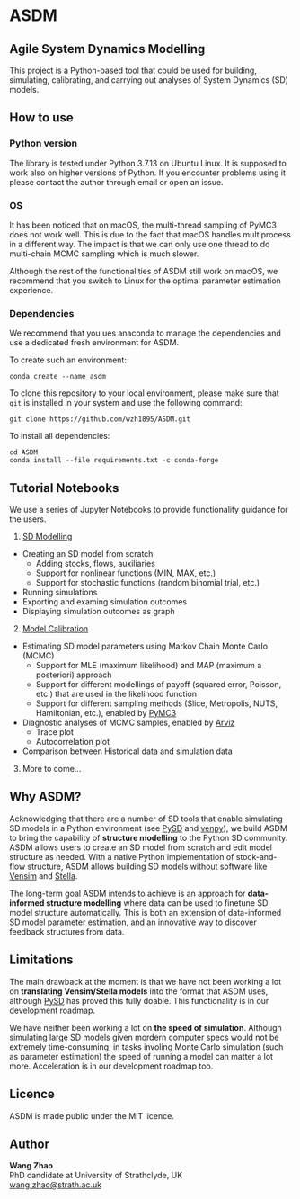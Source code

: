 # ASDM

## **Agile System Dynamics Modelling**

This project is a Python-based tool that could be used for building, simulating, calibrating, and carrying out analyses of System Dynamics (SD) models.

## How to use

### Python version

The library is tested under Python 3.7.13 on Ubuntu Linux. It is supposed to work also on higher versions of Python. If you encounter problems using it please contact the author through email or open an issue.

### OS

It has been noticed that on macOS, the multi-thread sampling of PyMC3 does not work well. This is due to the fact that macOS handles multiprocess in a different way. The impact is that we can only use one thread to do multi-chain MCMC sampling which is much slower.

Although the rest of the functionalities of ASDM still work on macOS, we recommend that you switch to Linux for the optimal parameter estimation experience.

### Dependencies

We recommend that you ues anaconda to manage the dependencies and use a dedicated fresh environment for ASDM.

To create such an environment:

```
conda create --name asdm
```

To clone this repository to your local environment, please make sure that ```git``` is installed in your system and use the following command:

```
git clone https://github.com/wzh1895/ASDM.git
```

To install all dependencies:

```
cd ASDM
conda install --file requirements.txt -c conda-forge
```

## Tutorial Notebooks

We use a series of Jupyter Notebooks to provide functionality guidance for the users.

1. [SD Modelling](./1-SD_modelling.ipynb)

- Creating an SD model from scratch
  - Adding stocks, flows, auxiliaries
  - Support for nonlinear functions (MIN, MAX, etc.)
  - Support for stochastic functions (random binomial trial, etc.)
- Running simulations
- Exporting and examing simulation outcomes
- Displaying simulation outcomes as graph

2. [Model Calibration](./2-SD_model_calibration.ipynb)

- Estimating SD model parameters using Markov Chain Monte Carlo (MCMC)
  - Support for MLE (maximum likelihood) and MAP (maximum a posteriori) approach
  - Support for different modellings of payoff (squared error, Poisson, etc.) that are used in the likelihood function
  - Support for different sampling methods (Slice, Metropolis, NUTS, Hamiltonian, etc.), enabled by [PyMC3](https://docs.pymc.io/en/v3/)
- Diagnostic analyses of MCMC samples, enabled by [Arviz](https://arviz-devs.github.io/arviz/)
  - Trace plot
  - Autocorrelation plot
- Comparison between Historical data and simulation data

3. More to come...

## Why ASDM?

Acknowledging that there are a number of SD tools that enable simulating SD models in a Python environment (see [PySD](https://github.com/JamesPHoughton/pysd) and [venpy](https://github.com/pbreach/venpy.git)), we build ASDM to bring the capability of **structure modelling** to the Python SD community. ASDM allows users to create an SD model from scratch and edit model structure as needed. With a native Python implementation of stock-and-flow structure, ASDM allows building SD models without software like [Vensim](https://vensim.com/) and [Stella](https://www.iseesystems.com/store/products/stella-architect.aspx).

The long-term goal ASDM intends to achieve is an approach for **data-informed structure modelling** where data can be used to finetune SD model structure automatically. This is both an extension of data-informed SD model parameter estimation, and an innovative way to discover feedback structures from data.

## Limitations

The main drawback at the moment is that we have not been working a lot on **translating Vensim/Stella models** into the format that ASDM uses, although [PySD](https://github.com/JamesPHoughton/pysd) has proved this fully doable. This functionality is in our development roadmap.

We have neither been working a lot on **the speed of simulation**. Although simulating large SD models given mordern computer specs would not be extremely time-consuming, in tasks involing Monte Carlo simulation (such as parameter estimation) the speed of running a model can matter a lot more. Acceleration is in our development roadmap too.

## Licence

ASDM is made public under the MIT licence.

## Author
**Wang Zhao**  
PhD candidate at University of Strathclyde, UK   
<wang.zhao@strath.ac.uk>  
